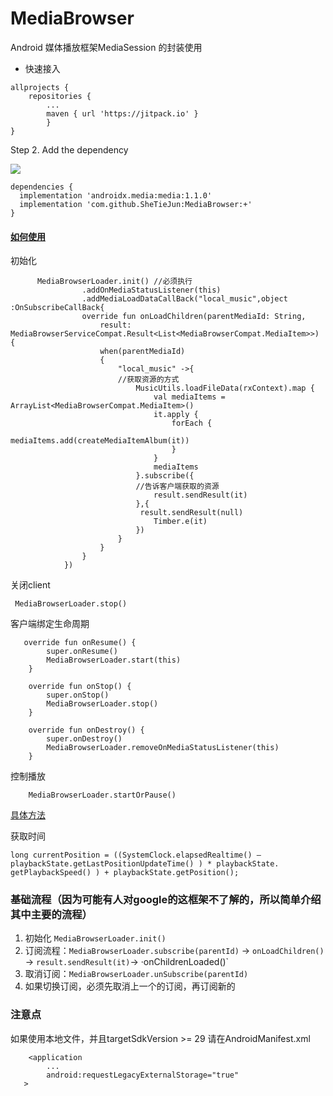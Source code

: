 # MediaBrowser

Android 媒体播放框架MediaSession 的封装使用

- 快速接入


```
allprojects {
    repositories {
        ...
        maven { url 'https://jitpack.io' }
        }
}
```

Step 2. Add the dependency

[![](https://jitpack.io/v/SheTieJun/MediaBrowser.svg)](https://jitpack.io/#SheTieJun/MediaBrowser)
```
dependencies {
  implementation 'androidx.media:media:1.1.0'
  implementation 'com.github.SheTieJun:MediaBrowser:+'
}
```


#### [如何使用](./app/src/main/java/me/shetj/mediabrowser/MainActivity.kt) 
初始化
```  // onLoadChildren 这个方法会在     MediaBrowserLoader.subscribe(parentId) 之后回调
      MediaBrowserLoader.init() //必须执行
                .addOnMediaStatusListener(this)
                .addMediaLoadDataCallBack("local_music",object :OnSubscribeCallBack{
                override fun onLoadChildren(parentMediaId: String,
                    result: MediaBrowserServiceCompat.Result<List<MediaBrowserCompat.MediaItem>>) {
                    when(parentMediaId)
                    {
                        "local_music" ->{
                        //获取资源的方式
                            MusicUtils.loadFileData(rxContext).map {
                                val mediaItems = ArrayList<MediaBrowserCompat.MediaItem>()
                                it.apply {
                                    forEach {
                                        mediaItems.add(createMediaItemAlbum(it))
                                    }
                                }
                                mediaItems
                            }.subscribe({
                            //告诉客户端获取的资源
                                result.sendResult(it)
                            },{
                             result.sendResult(null)
                                Timber.e(it)
                            })
                        }
                    }
                }
            })
```
关闭client
```
 MediaBrowserLoader.stop()
```

客户端绑定生命周期
```
   override fun onResume() {
        super.onResume()
        MediaBrowserLoader.start(this)
    }

    override fun onStop() {
        super.onStop()
        MediaBrowserLoader.stop()
    }
    
    override fun onDestroy() {
        super.onDestroy()
        MediaBrowserLoader.removeOnMediaStatusListener(this)
    }
```
控制播放
```
    MediaBrowserLoader.startOrPause()
```

[具体方法](./mediaBrowser/src/main/java/me/shetj/media/MediaBrowserLoader.kt)

获取时间
```
long currentPosition = ((SystemClock.elapsedRealtime() – playbackState.getLastPositionUpdateTime() ) * playbackState. getPlaybackSpeed() ) + playbackState.getPosition();
```

### 基础流程（因为可能有人对google的这框架不了解的，所以简单介绍其中主要的流程）

1. 初始化 `MediaBrowserLoader.init() `
2. 订阅流程：`MediaBrowserLoader.subscribe(parentId)` -> `onLoadChildren()` -> `result.sendResult(it)`-> ·onChildrenLoaded()`
3. 取消订阅：`MediaBrowserLoader.unSubscribe(parentId)`
4. 如果切换订阅，必须先取消上一个的订阅，再订阅新的

### 注意点
如果使用本地文件，并且targetSdkVersion >= 29
请在AndroidManifest.xml
```
    <application
        ...
        android:requestLegacyExternalStorage="true"
   >     
```
